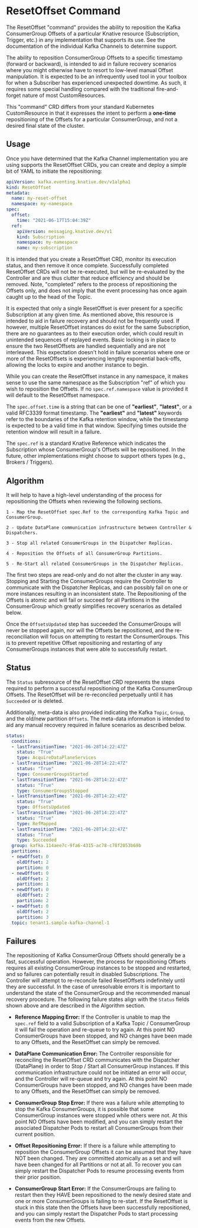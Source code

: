 # ResetOffset Command

The ResetOffset "command" provides the ability to reposition the Kafka
ConsumerGroup Offsets of a particular Knative resource (Subscription, Trigger,
etc.) in any implementation that supports its use. See the documentation of the
individual Kafka Channels to determine support.

The ability to reposition ConsumerGroup Offsets to a specific timestamp (forward
or backward), is intended to aid in failure recovery scenarios where you might
otherwise have to resort to low-level manual Offset manipulation. It is expected
to be an infrequently used tool in your toolbox for when a Subscriber has
experienced unexpected downtime. As such, it requires some special handling
compared with the traditional fire-and-forget nature of most CustomResources.

This "command" CRD differs from your standard Kubernetes CustomResource in that
it expresses the intent to perform a **one-time** repositioning of the Offsets
for a particular ConsumerGroup, and not a desired final state of the cluster.

## Usage

Once you have determined that the Kafka Channel implementation you are using
supports the ResetOffset CRDs, you can create and deploy a simple bit of YAML to
initiate the repositioning:

```yaml
apiVersion: kafka.eventing.knative.dev/v1alpha1
kind: ResetOffset
metadata:
  name: my-reset-offset
  namespace: my-namespace
spec:
  offset:
    time: "2021-06-17T15:04:39Z"
  ref:
    apiVersion: messaging.knative.dev/v1
    kind: Subscription
    namespace: my-namespace
    name: my-subscription
```

It is intended that you create a ResetOffset CRD, monitor its execution status,
and then remove it once complete. Successfully completed ResetOffset CRDs will
not be re-executed, but will be re-evaluated by the Controller and are thus
clutter that reduce efficiency and should be removed. Note, "completed" refers
to the process of repositioning the Offsets only, and does not imply that the
event processing has once again caught up to the head of the Topic.

It is expected that only a single ResetOffset is ever present for a specific
Subscription at any given time. As mentioned above, this resource is intended to
aid in failure recovery and should not be frequently used. If however, multiple
ResetOffset instances do exist for the same Subscription, there are no
guarantees as to their execution order, which could result in unintended
sequences of replayed events. Basic locking is in place to ensure the two
ResetOffsets are handled sequentially and are not interleaved. This expectation
doesn't hold in failure scenarios where one or more of the ResetOffsets is
experiencing lengthy exponential back-offs, allowing the locks to expire and
another instance to begin.

While you can create the ResetOffset instance in any namespace, it makes sense
to use the same namespace as the Subscription "ref" of which you wish to
reposition the Offsets. If no `spec.ref.namespace` value is provided it will
default to the ResetOffset namespace.

The `spec.offset.time` is a string that can be one of **"earliest"**,
**"latest"**, or a valid RFC3339 format timestamp. The **"earliest"** and
**"latest"** keywords refer to the boundaries of the Kafka retention window,
while the timestamp is expected to be a valid time in that window. Specifying
times outside the retention window will result in a failure.

The `spec.ref` is a standard Knative Reference which indicates the Subscription
whose ConsumerGroup's Offsets will be repositioned. In the future, other
implementations might choose to support others types (e.g., Brokers / Triggers).

## Algorithm

It will help to have a high-level understanding of the process for repositioning
the Offsets when reviewing the following sections.

```
1 - Map the ResetOffset spec.Ref to the corresponding Kafka Topic and ConsumerGroup.

2 - Update DataPlane communication infrastructure between Controller & Dispatchers.

3 - Stop all related ConsumerGroups in the Dispatcher Replicas.

4 - Reposition the Offsets of all ConsumerGroup Partitions.

5 - Re-Start all related ConsumerGroups in the Dispatcher Replicas.
```

The first two steps are read-only and do not alter the cluster in any way.
Stopping and Starting the ConsumerGroups require the Controller to communicate
with the Dispatcher Replicas, and can possibly fail on one or more instances
resulting in an inconsistent state. The Repositioning of the Offsets is atomic
and will fail or succeed for all Partitions in the ConsumerGroup which greatly
simplifies recovery scenarios as detailed below.

Once the `OffsetsUpdated` step has succeeded the ConsumerGroups will never be
stopped again, nor will the Offsets be repositioned, and the re-reconciliation
will focus on attempting to restart the ConsumerGroups. This is to prevent
repetitive Offset repositioning and restarting of any ConsumerGroups instances
that were able to successfully restart.

## Status

The `Status` subresource of the ResetOffset CRD represents the steps required to
perform a successful repositioning of the Kafka ConsumerGroup Offsets. The
ResetOffset will be re-reconciled perpetually until it has `Succeeded` or is
deleted.

Additionally, meta-data is also provided indicating the Kafka `Topic`, `Group`,
and the old/new partition `Offsets`. The meta-data information is intended to
aid any manual recovery required in failure scenarios as described below.

```yaml
status:
  conditions:
  - lastTransitionTime: "2021-06-28T14:22:47Z"
    status: "True"
    type: AcquireDataPlaneServices
  - lastTransitionTime: "2021-06-28T14:22:47Z"
    status: "True"
    type: ConsumerGroupsStarted
  - lastTransitionTime: "2021-06-28T14:22:47Z"
    status: "True"
    type: ConsumerGroupsStopped
  - lastTransitionTime: "2021-06-28T14:22:47Z"
    status: "True"
    type: OffsetsUpdated
  - lastTransitionTime: "2021-06-28T14:22:47Z"
    status: "True"
    type: RefMapped
  - lastTransitionTime: "2021-06-28T14:22:47Z"
    status: "True"
    type: Succeeded
  group: kafka.114aee7c-9fa6-4315-ac78-c78f2053b69b
  partitions:
  - newOffset: 0
    oldOffset: 2
    partition: 0
  - newOffset: 0
    oldOffset: 2
    partition: 1
  - newOffset: 0
    oldOffset: 2
    partition: 2
  - newOffset: 0
    oldOffset: 2
    partition: 3
  topic: tenant1.sample-kafka-channel-1
```

## Failures

The repositioning of Kafka ConsumerGroup Offsets should generally be a fast,
successful operation. However, the process for repositioning Offsets requires
all existing ConsumerGroup instances to be stopped and restarted, and so
failures can potentially result in disabled Subscriptions. The Controller will
attempt to re-reconcile failed ResetOffsets indefinitely until they are
successful. In the case of unresolvable errors it is important to understand the
state of the ConsumerGroup and the recommended manual recovery procedure. The
following failure states align with the `Status` fields shown above and are
described in the Algorithm section.

- **Reference Mapping Error:** If the Controller is unable to map the `spec.ref`
  field to a valid Subscription of a Kafka Topic / ConsumerGroup it will fail
  the operation and re-queue to try again. At this point NO ConsumerGroups have
  been stopped, and NO changes have been made to any Offsets, and the
  ResetOffset can simply be removed.


- **DataPlane Communication Error:** The Controller responsible for reconciling
  the ResetOffset CRD communicates with the Dispatcher (DataPlane) in order to
  Stop / Start all ConsumerGroup instances. If this communication infrastructure
  could not be initiated an error will occur, and the Controller will re-queue
  and try again. At this point NO ConsumerGroups have been stopped, and NO
  changes have been made to any Offsets, and the ResetOffset can simply be
  removed.


- **ConsumerGroup Stop Error:** If there was a failure while attempting to stop
  the Kafka ConsumerGroups, it is possible that some ConsumerGroup instances
  were stopped while others were not. At this point NO Offsets have been
  modified, and you can simply restart the associated Dispatcher Pods to restart
  all ConsumerGroups from their current position.


- **Offset Repositioning Error:**  If there is a failure while attempting to
  reposition the ConsumerGroup Offsets it can be assumed that they have NOT been
  changed. They are committed atomically as a set and will have been changed for
  all Partitions or not at all. To recover you can simply restart the Dispatcher
  Pods to resume processing events from their prior position.


- **ConsumerGroup Start Error:** If the ConsumerGroups are failing to restart
  then they HAVE been repositioned to the newly desired state and one or more
  ConsumerGroups is failing to re-start. If the ResetOffset is stuck in this
  state then the Offsets have been successfully repositioned, and you can simply
  restart the Dispatcher Pods to start processing events from the new Offsets.
